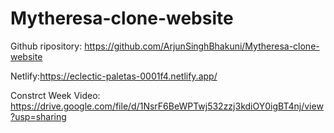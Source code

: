 # Mytheresa-clone-website


Github ripository: https://github.com/ArjunSinghBhakuni/Mytheresa-clone-website

Netlify:https://eclectic-paletas-0001f4.netlify.app/

Constrct Week Video: https://drive.google.com/file/d/1NsrF6BeWPTwj532zzj3kdiOY0igBT4nj/view?usp=sharing
